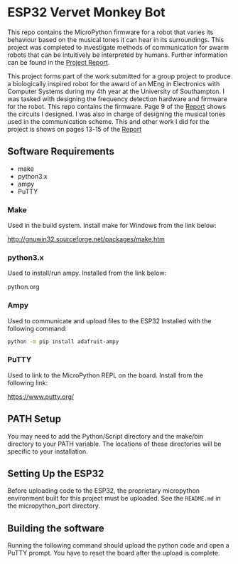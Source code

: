 # ESP32 Vervet Monkey Bot 

This repo contains the MicroPython firmware for a robot that varies its behaviour based on the musical tones it can hear in its surroundings.
This project was completed to investigate methods of communication for swarm robots that can be intuitively be interpreted by humans.
Further information can be found in the [Project Report](Report.pdf).

This project forms part of the work submitted for a group project to produce a biologically inspired robot for the award of an MEng in Electronics with Computer Systems during my 4th year at the University of Southampton.
I was tasked with designing the frequency detection hardware and firmware for the robot. 
This repo contains the firmware.
Page 9 of the [Report](Report.pdf) shows the circuits I designed. 
I was also in charge of designing the musical tones used in the communication scheme.
This and other work I did for the project is shows on pages 13-15 of the [Report](Report.pdf)

## Software Requirements
* make
* python3.x
* ampy
* PuTTY

### Make
Used in the build system.
Install make for Windows from the link below:

http://gnuwin32.sourceforge.net/packages/make.htm

### python3.x
Used to install/run ampy.
Installed from the link below:

python.org

### Ampy
Used to communicate and upload files to the ESP32
Installed with the following command:
```bash
python -m pip install adafruit-ampy
```

### PuTTY
Used to link to the MicroPython REPL on the board.
Install from the following link:

https://www.putty.org/


## PATH Setup

You may need to add the Python/Script directory and the make/bin directory to your PATH variable.
The locations of these directories will be specific to your installation.

## Setting Up the ESP32
Before uploading code to the ESP32, the proprietary micropython environment built for this project must be uploaded.
See the `README.md` in the micropython_port directory.

## Building the software
Running the following command should upload the python code and open a PuTTY prompt.
You have to reset the board after the upload is complete.